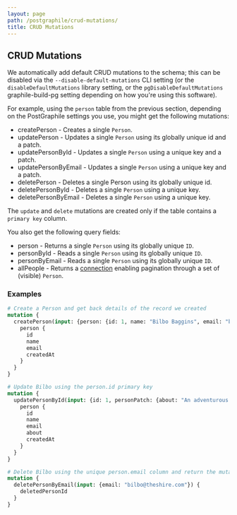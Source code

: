 ```yaml
---
layout: page
path: /postgraphile/crud-mutations/
title: CRUD Mutations
---
```


## CRUD Mutations

We automatically add default CRUD mutations to the schema; this can be disabled
via the `--disable-default-mutations` CLI setting (or the
`disableDefaultMutations` library setting, or the `pgDisableDefaultMutations`
graphile-build-pg setting depending on how you're using this software).

For example, using the `person` table from the previous section, depending on
the PostGraphile settings you use, you might get the following mutations:

- createPerson - Creates a single `Person`.
- updatePerson - Updates a single `Person` using its globally unique id and a patch.
- updatePersonById - Updates a single `Person` using a unique key and a patch.
- updatePersonByEmail - Updates a single `Person` using a unique key and a patch.
- deletePerson - Deletes a single Person using its globally unique id.
- deletePersonById - Deletes a single `Person` using a unique key.
- deletePersonByEmail - Deletes a single `Person` using a unique key.

The `update` and `delete` mutations are created only if the table contains a
`primary key` column.

You also get the following query fields:

- person - Returns a single `Person` using its globally unique `ID`.
- personById - Reads a single `Person` using its globally unique `ID`.
- personByEmail - Reads a single `Person` using its globally unique `ID`.
- allPeople - Returns a [connection](/postgraphile/connections/) enabling
  pagination through a set of (visible) `Person`.

### Examples

```graphql
# Create a Person and get back details of the record we created
mutation {
  createPerson(input: {person: {id: 1, name: "Bilbo Baggins", email: "bilbo@theshire.com"}}) {
    person {
      id
      name
      email
      createdAt
    }
  }
}

# Update Bilbo using the person.id primary key
mutation {
  updatePersonById(input: {id: 1, personPatch: {about: "An adventurous hobbit"}}) {
    person {
      id
      name
      email
      about
      createdAt
    }
  }
}

# Delete Bilbo using the unique person.email column and return the mutation ID
mutation {
  deletePersonByEmail(input: {email: "bilbo@theshire.com"}) {
    deletedPersonId
  }
}
```
